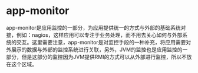 # app-monitor

app-monitor是应用监控的一部分，为应用提供统一的方式与外部的基础系统对接，例如：nagios，这样应用可以专注于业务处理，而不用去关心如何与外部系统的交互。这里需要注意，app-monitor是对监控手段的一种补充，将应用需要对外展示的数据与外部的监控系统进行关联，另外，JVM的监控也是应用监控的一部分，但是这部分的监控因为JVM提供RMI的方式可以从外部进行监控，所以不放在这个区域。


